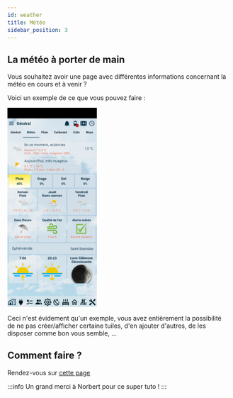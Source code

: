 ```yaml
---
id: weather
title: Météo
sidebar_position: 3
---
```


## La météo à porter de main

Vous souhaitez avoir une page avec différentes informations concernant la météo en cours et à venir ?  

Voici un exemple de ce que vous pouvez faire :  

<img src="../../img/tutorials/meteo.png" width="40%" />

Ceci n'est évidement qu'un exemple, vous avez entièrement la possibilité de ne pas créer/afficher certaine tuiles, d'en ajouter d'autres, de les disposer comme bon vous semble, ...  

## Comment faire ?

Rendez-vous sur [cette page](https://community.jeedom.com/t/tuto-creer-une-page-meteo-sur-jeedom-connect/77632)

:::info
Un grand merci à Norbert pour ce super tuto !
:::
